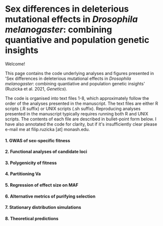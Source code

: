 # Sex differences in deleterious mutational effects in <i>Drosophila melanogaster</i>: combining quantiative and population genetic insights

Welcome!

This page contains the code underlying analyses and figures presented in 'Sex differences in deleterious mutational effects in <i>Drosophila melanogaster</i>: combining quantiative and population genetic insights' (Ruzicka et al. 2021, <i>Genetics</i>).

The code is organised into text files 1-8, which approximately follow the order of the analyses presented in the manuscript. The text files are either R scripts (.R suffix) or UNIX scripts (.sh suffix). Reproducing analyses presented in the manuscript typically requires running both R and UNIX scripts. The contents of each file are described in bullet-point form below. I have also annotated the code for clarity, but if it's insufficiently clear please e-mail me at filip.ruzicka [at] monash.edu.

#### 1. GWAS of sex-specific fitness

#### 2. Functional analyses of candidate loci

#### 3. Polygenicity of fitness

#### 4. Partitioning Va

#### 5. Regression of effect size on MAF

#### 6. Alternative metrics of purifying selection

#### 7. Stationary distribution simulations

#### 8. Theoretical predictions



